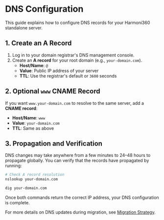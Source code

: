 # DNS Configuration

This guide explains how to configure DNS records for your Harmoni360 standalone server.

## 1. Create an A Record

1. Log in to your domain registrar's DNS management console.
2. Create an **A record** for your root domain (e.g., `your-domain.com`).
   - **Host/Name**: `@`
   - **Value**: Public IP address of your server
   - **TTL**: Use the registrar's default or `3600` seconds

## 2. Optional `www` CNAME Record

If you want `www.your-domain.com` to resolve to the same server, add a **CNAME record**:

- **Host/Name**: `www`
- **Value**: `your-domain.com`
- **TTL**: Same as above

## 3. Propagation and Verification

DNS changes may take anywhere from a few minutes to 24–48 hours to propagate globally. You can verify that the records have propagated by running:

```bash
# Check A record resolution
nslookup your-domain.com

dig your-domain.com
```

Once both commands return the correct IP address, your DNS configuration is complete.

For more details on DNS updates during migration, see [Migration Strategy](./Migration_Strategy.md).
